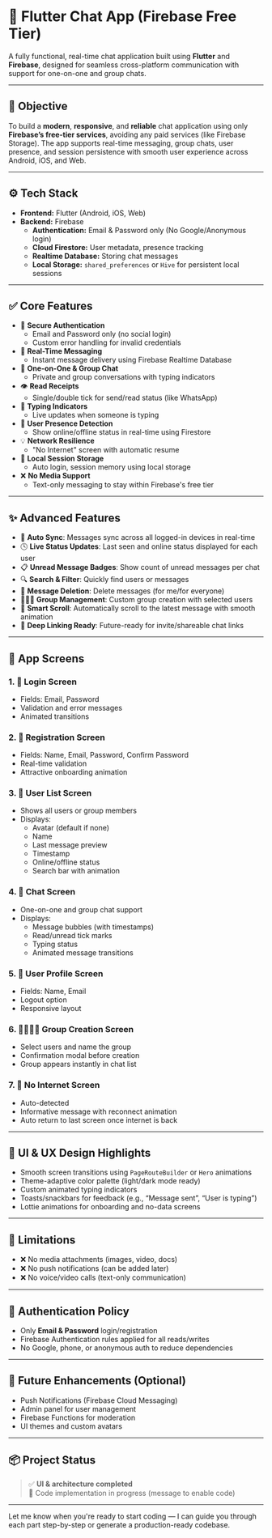 # 💬 Flutter Chat App (Firebase Free Tier)

A fully functional, real-time chat application built using **Flutter** and **Firebase**, designed for seamless cross-platform communication with support for one-on-one and group chats.

---

## 🎯 Objective

To build a **modern**, **responsive**, and **reliable** chat application using only **Firebase’s free-tier services**, avoiding any paid services (like Firebase Storage). The app supports real-time messaging, group chats, user presence, and session persistence with smooth user experience across Android, iOS, and Web.

---

## ⚙️ Tech Stack

- **Frontend:** Flutter (Android, iOS, Web)
- **Backend:** Firebase
  - **Authentication:** Email & Password only (No Google/Anonymous login)
  - **Cloud Firestore:** User metadata, presence tracking
  - **Realtime Database:** Storing chat messages
  - **Local Storage:** `shared_preferences` or `Hive` for persistent local sessions

---

## ✅ Core Features

- 🔐 **Secure Authentication**
  - Email and Password only (no social login)
  - Custom error handling for invalid credentials
- 💬 **Real-Time Messaging**
  - Instant message delivery using Firebase Realtime Database
- 👥 **One-on-One & Group Chat**
  - Private and group conversations with typing indicators
- 👁️ **Read Receipts**
  - Single/double tick for send/read status (like WhatsApp)
- 🧠 **Typing Indicators**
  - Live updates when someone is typing
- 📶 **User Presence Detection**
  - Show online/offline status in real-time using Firestore
- 💡 **Network Resilience**
  - "No Internet" screen with automatic resume
- 💾 **Local Session Storage**
  - Auto login, session memory using local storage
- ❌ **No Media Support**
  - Text-only messaging to stay within Firebase's free tier

---

## ✨ Advanced Features

- 🔄 **Auto Sync**: Messages sync across all logged-in devices in real-time
- 🕓 **Live Status Updates**: Last seen and online status displayed for each user
- 📋 **Unread Message Badges**: Show count of unread messages per chat
- 🔍 **Search & Filter**: Quickly find users or messages
- 🛑 **Message Deletion**: Delete messages (for me/for everyone)
- 🧑‍🤝‍🧑 **Group Management**: Custom group creation with selected users
- 🧠 **Smart Scroll**: Automatically scroll to the latest message with smooth animation
- 📲 **Deep Linking Ready**: Future-ready for invite/shareable chat links

---

## 🧩 App Screens

### 1. 🔐 Login Screen
- Fields: Email, Password
- Validation and error messages
- Animated transitions

### 2. 📝 Registration Screen
- Fields: Name, Email, Password, Confirm Password
- Real-time validation
- Attractive onboarding animation

### 3. 📃 User List Screen
- Shows all users or group members
- Displays:
  - Avatar (default if none)
  - Name
  - Last message preview
  - Timestamp
  - Online/offline status
  - Search bar with animation

### 4. 💬 Chat Screen
- One-on-one and group chat support
- Displays:
  - Message bubbles (with timestamps)
  - Read/unread tick marks
  - Typing status
  - Animated message transitions

### 5. 👤 User Profile Screen
- Fields: Name, Email
- Logout option
- Responsive layout

### 6. 👨‍👩‍👧‍👦 Group Creation Screen
- Select users and name the group
- Confirmation modal before creation
- Group appears instantly in chat list

### 7. 🚫 No Internet Screen
- Auto-detected
- Informative message with reconnect animation
- Auto return to last screen once internet is back

---

## 🎨 UI & UX Design Highlights

- Smooth screen transitions using `PageRouteBuilder` or `Hero` animations
- Theme-adaptive color palette (light/dark mode ready)
- Custom animated typing indicators
- Toasts/snackbars for feedback (e.g., “Message sent”, “User is typing”)
- Lottie animations for onboarding and no-data screens

---

## 🚧 Limitations

- ❌ No media attachments (images, video, docs)
- ❌ No push notifications (can be added later)
- ❌ No voice/video calls (text-only communication)

---

## 🔐 Authentication Policy

- Only **Email & Password** login/registration
- Firebase Authentication rules applied for all reads/writes
- No Google, phone, or anonymous auth to reduce dependencies

---

## 🚀 Future Enhancements (Optional)

- Push Notifications (Firebase Cloud Messaging)
- Admin panel for user management
- Firebase Functions for moderation
- UI themes and custom avatars

---

## 📦 Project Status

> ✅ **UI & architecture completed**  
> 🚧 Code implementation in progress (message to enable code)

---

Let me know when you're ready to start coding — I can guide you through each part step-by-step or generate a production-ready codebase.

